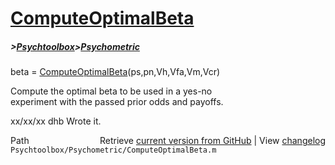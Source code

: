 # [ComputeOptimalBeta](ComputeOptimalBeta)
##### >[Psychtoolbox](Psychtoolbox)>[Psychometric](Psychometric)

beta = [ComputeOptimalBeta](ComputeOptimalBeta)(ps,pn,Vh,Vfa,Vm,Vcr)  
  
Compute the optimal beta to be used in a yes-no  
experiment with the passed prior odds and payoffs.  
  
xx/xx/xx  dhb  Wrote it.  




<div class="code_header" style="text-align:right;">
  <span style="float:left;">Path&nbsp;&nbsp;</span> <span class="counter">Retrieve <a href=
  "https://raw.github.com/Psychtoolbox-3/Psychtoolbox-3/beta/Psychtoolbox/Psychometric/ComputeOptimalBeta.m">current version from GitHub</a> | View <a href=
  "https://github.com/Psychtoolbox-3/Psychtoolbox-3/commits/beta/Psychtoolbox/Psychometric/ComputeOptimalBeta.m">changelog</a></span>
</div>
<div class="code">
  <code>Psychtoolbox/Psychometric/ComputeOptimalBeta.m</code>
</div>

